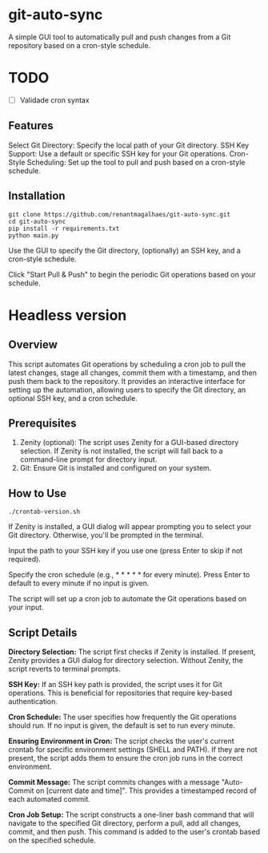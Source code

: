 # git-auto-sync

A simple GUI tool to automatically pull and push changes from a Git repository based on a cron-style schedule.

# TODO
- [ ] Validade cron syntax

## Features
Select Git Directory: Specify the local path of your Git directory.
SSH Key Support: Use a default or specific SSH key for your Git operations.
Cron-Style Scheduling: Set up the tool to pull and push based on a cron-style schedule.

## Installation


```
git clone https://github.com/renantmagalhaes/git-auto-sync.git
cd git-auto-sync
pip install -r requirements.txt
python main.py
```

Use the GUI to specify the Git directory, (optionally) an SSH key, and a cron-style schedule.

Click "Start Pull & Push" to begin the periodic Git operations based on your schedule.

# Headless version
## Overview
This script automates Git operations by scheduling a cron job to pull the latest changes, stage all changes, commit them with a timestamp, and then push them back to the repository. It provides an interactive interface for setting up the automation, allowing users to specify the Git directory, an optional SSH key, and a cron schedule.

## Prerequisites
1. Zenity (optional): The script uses Zenity for a GUI-based directory selection. If Zenity is not installed, the script will fall back to a command-line prompt for directory input.
2. Git: Ensure Git is installed and configured on your system.

## How to Use

```shell
./crontab-version.sh
```

If Zenity is installed, a GUI dialog will appear prompting you to select your Git directory. Otherwise, you'll be prompted in the terminal.

Input the path to your SSH key if you use one (press Enter to skip if not required).

Specify the cron schedule (e.g., * * * * * for every minute). Press Enter to default to every minute if no input is given.

The script will set up a cron job to automate the Git operations based on your input.

## Script Details
**Directory Selection:** The script first checks if Zenity is installed. If present, Zenity provides a GUI dialog for directory selection. Without Zenity, the script reverts to terminal prompts.

**SSH Key:** If an SSH key path is provided, the script uses it for Git operations. This is beneficial for repositories that require key-based authentication.

**Cron Schedule:** The user specifies how frequently the Git operations should run. If no input is given, the default is set to run every minute.

**Ensuring Environment in Cron:** The script checks the user's current crontab for specific environment settings (SHELL and PATH). If they are not present, the script adds them to ensure the cron job runs in the correct environment.

**Commit Message:** The script commits changes with a message "Auto-Commit on [current date and time]". This provides a timestamped record of each automated commit.

**Cron Job Setup:** The script constructs a one-liner bash command that will navigate to the specified Git directory, perform a pull, add all changes, commit, and then push. This command is added to the user's crontab based on the specified schedule.